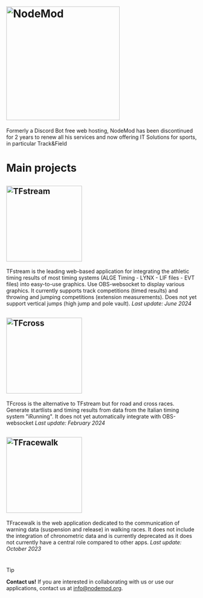 # <img src="https://i.ibb.co/Nn8NvmH/Tavola-disegno-1-1.png" alt="NodeMod" width="300">

Formerly a Discord Bot free web hosting, NodeMod has been discontinued for 2 years to renew all his services and now offering IT Solutions for sports, in particular Track&Field

# Main projects

## <img src="https://i.ibb.co/BNtM1KZ/TFstream-main-1.png" alt="TFstream" width="200">

TFstream is the leading web-based application for integrating the athletic timing results of most timing systems (ALGE Timing - LYNX - LIF files - EVT files) into easy-to-use graphics. Use OBS-websocket to display various graphics. It currently supports track competitions (timed results) and throwing and jumping competitions (extension measurements). Does not yet support vertical jumps (high jump and pole vault).
*Last update: June 2024*

## <img src="https://i.ibb.co/MkN6jSz/TFcross-main-1.png" alt="TFcross" width="200">

TFcross is the alternative to TFstream but for road and cross races. Generate startlists and timing results from data from the Italian timing system "iRunning". It does not yet automatically integrate with OBS-websocket
*Last update: February 2024*

## <img src="https://i.ibb.co/pRkZfC3/TFracewalk-main-1.png" alt="TFracewalk" width="200">

TFracewalk is the web application dedicated to the communication of warning data (suspension and release) in walking races. It does not include the integration of chronometric data and is currently deprecated as it does not currently have a central role compared to other apps.
*Last update: October 2023*

#
> [!TIP]
> **Contact us!** If you are interested in collaborating with us or use our applications, contact us at info@nodemod.org.
